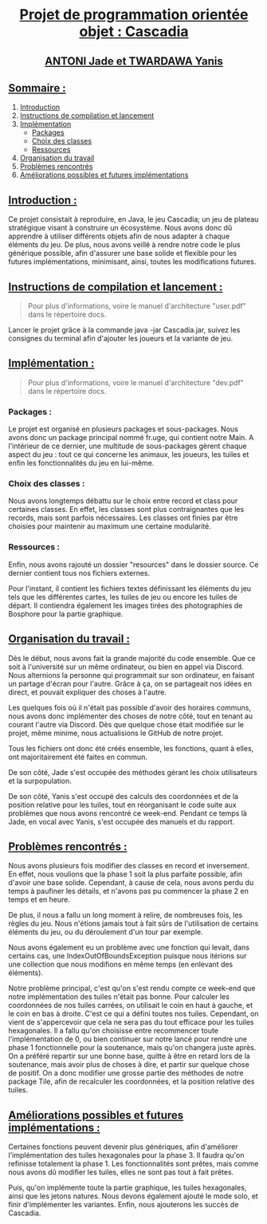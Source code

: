 <div style="text-align:center; text-decoration: underline;"> 
<h1> Projet de programmation orientée objet : Cascadia</h1>
<h2> ANTONI Jade et TWARDAWA Yanis</h2>
</div>

## <u>Sommaire :</u>

1. [Introduction](#introduction)
2. [Instructions de compilation et lancement](#instructions-de-compilation-et-lancement)
3. [Implémentation](#implémentation)
    - [Packages](#packages)
    - [Choix des classes](#choix-des-classes)
    - [Ressources](#ressources)
4. [Organisation du travail](#organisation-du-travail)
5. [Problèmes rencontrés](#problèmes-rencontrés)
6. [Améliorations possibles et futures implémentations](#améliorations-possibles-et-futures-implémentations)

## <u>Introduction :</u>
Ce projet consistait à reproduire, en Java, le jeu Cascadia; un jeu de plateau stratégique visant à construire un écosystème.
Nous avons donc dû apprendre à utiliser différents objets afin de nous adapter à chaque éléments du jeu.
De plus, nous avons veillé à rendre notre code le plus générique possible, afin d'assurer une base solide et flexible pour les futures implémentations, minimisant, ainsi, toutes les modifications futures.

## <u>Instructions de compilation et lancement :</u>
> Pour plus d'informations, voire le manuel d'architecture "user.pdf" dans le répertoire docs.

Lancer le projet grâce à la commande java -jar Cascadia.jar, suivez les consignes du terminal afin d'ajouter les joueurs et la variante de jeu.

## <u>Implémentation :</u>
> Pour plus d'informations, voire le manuel d'architecture "dev.pdf" dans le répertoire docs.

### Packages :
Le projet est organisé en plusieurs packages et sous-packages.
Nous avons donc un package principal nommé fr.uge, qui contient notre Main. 
A l'intérieur de ce dernier, une multitude de sous-packages gèrent chaque aspect du jeu : tout ce qui concerne les animaux, les joueurs, les tuiles et enfin les fonctionnalités du jeu en lui-même.

### Choix des classes :
Nous avons longtemps débattu sur le choix entre record et class pour certaines classes. 
En effet, les classes sont plus contraignantes que les records, mais sont parfois nécessaires.
Les classes ont finies par être choisies pour maintenir au maximum une certaine modularité.

### Ressources :
Enfin, nous avons rajouté un dossier "resources" dans le dossier source.
Ce dernier contient tous nos fichiers externes. 

Pour l'instant, il contient les fichiers textes définissant les éléments du jeu tels que les différentes cartes, les tuiles de jeu ou encore les tuiles de départ.
Il contiendra également les images tirées des photographies de Bosphore pour la partie graphique.

## <u>Organisation du travail :</u>
Dès le début, nous avons fait la grande majorité du code ensemble. Que ce soit à l'université sur un même ordinateur, ou bien en appel via Discord.
Nous alternions la personne qui programmait sur son ordinateur, en faisant un partage d'écran pour l'autre. 
Grâce à ça, on se partageait nos idées en direct, et pouvait expliquer des choses à l'autre.

Les quelques fois où il n'était pas possible d'avoir des horaires communs, nous avons donc implémenter des choses de notre côté, tout en tenant au courant l'autre via Discord.
Dès que quelque chose était modifiée sur le projet, même minime, nous actualisions le GitHub de notre projet.

Tous les fichiers ont donc été créés ensemble, les fonctions, quant à elles, ont majoritairement été faites en commun.

De son côté, Jade s'est occupée des méthodes gérant les choix utilisateurs et la surpopulation.

De son côté, Yanis s'est occupé des calculs des coordonnées et de la position relative pour les tuiles, tout en réorganisant le code suite aux problèmes que nous avons rencontré ce week-end. Pendant ce temps là Jade, en vocal avec Yanis, s'est occupée des manuels et du rapport.


## <u>Problèmes rencontrés :</u>
Nous avons plusieurs fois modifier des classes en record et inversement. 
En effet, nous voulions que la phase 1 soit la plus parfaite possible, afin d'avoir une base solide.
Cependant, à cause de cela, nous avons perdu du temps à paufiner les détails, et n'avons pas pu commencer la phase 2 en temps et en heure.

De plus, il nous a fallu un long moment à relire, de nombreuses fois, les règles du jeu. Nous n'étions jamais tout à fait sûrs de l'utilisation de certains éléments du jeu, ou du déroulement d'un tour par exemple.

Nous avons également eu un problème avec une fonction qui levait, dans certains cas, une IndexOutOfBoundsException puisque nous itérions sur une collection que nous modifions en même temps (en enlevant des éléments).

Notre problème principal, c'est qu'on s'est rendu compte ce week-end que notre implémentation des tuiles n'était pas bonne.
Pour calculer les coordonnées de nos tuiles carrées, on utilisait le coin en haut à gauche, et le coin en bas à droite.
C'est ce qui a défini toutes nos tuiles. 
Cependant, on vient de s'appercevoir que cela ne sera pas du tout efficace pour les tuiles hexagonales.
Il a fallu qu'on choisisse entre recommencer toute l'implémentation de 0, ou bien continuer sur notre lancé pour rendre une phase 1 fonctionnelle pour la soutenance, mais qu'on changera juste après.
On a préféré repartir sur une bonne base, quitte à être en retard lors de la soutenance, mais avoir plus de choses à dire, et partir sur quelque chose de positif.
On a donc modifier une grosse partie des méthodes de notre package Tile, afin de recalculer les coordonnées, et la position relative des tuiles.

## <u>Améliorations possibles et futures implémentations :</u>
Certaines fonctions peuvent devenir plus génériques, afin d'améliorer l'implémentation des tuiles hexagonales pour la phase 3.
Il faudra qu'on refinisse totalement la phase 1. Les fonctionnalités sont prêtes, mais comme nous avons dû modifier les tuiles, elles ne sont pas tout à fait prêtes.

Puis, qu'on implémente toute la partie graphique, les tuiles hexagonales, ainsi que les jetons natures.
Nous devons également ajouté le mode solo, et finir d'implémenter les variantes.
Enfin, nous ajouterons les succès de Cascadia.